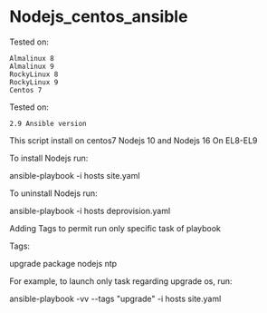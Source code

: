 # Nodejs_centos_ansible

Tested on:

    Almalinux 8
    Almalinux 9
    RockyLinux 8
    RockyLinux 9
    Centos 7

Tested on:

    2.9 Ansible version


This script install on centos7 Nodejs 10 and Nodejs 16 On EL8-EL9


To install Nodejs run:

ansible-playbook -i hosts site.yaml

To uninstall Nodejs run:

ansible-playbook -i hosts deprovision.yaml

Adding Tags to permit run only specific task of playbook

Tags:

upgrade
package
nodejs
ntp

For example, to launch only task regarding upgrade os, run:
 
ansible-playbook -vv --tags "upgrade" -i hosts site.yaml
